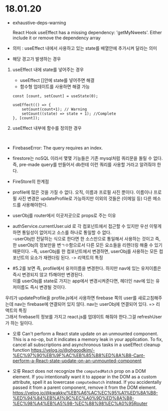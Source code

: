 # 18.01.20
* exhaustive-deps-warning

    React Hook useEffect has a missing dependency: 'getMyNweets'. Either include it or remove the dependency array

- 의미 
  : useEffect 내에서 사용하고 있는 state를 배열안에 추가시켜 달라는 의미

- 해당 경고가 발생하는 경우

1. useEffect 내에 state를 넣어주는 경우
    - useEffect []안에 state를 넣어주면 해결
    - 함수형 업데이트를 사용하면 해결 가능

    ```
    const [count, setCount] = useState(0);

    useEffect(() => {
        setCount(count+1); // Warning
        setCount((state) => state + 1); //Complete
    }, [count]);
    ```

2. useEffect 내부에 함수를 정의한 경우


<br/>

* FirebaseError: The query requires an index.

- firestore는 noSQL 이라서 몇몇 기능들은 기존 mysql처럼 쿼리문을 돌릴 수 없다.
  즉, pre-made query를 만들어서 db한테 이런 쿼리를 사용할 거라고 알려줘야 한다.


* FireStore의 한계점
- profile에 많은 것을 가질 수 없다. 오직, 이름과 프로필 사진 뿐이다.
  이름이나 프로필 사진 변경은 updateProfile로 가능하지만 이외의 것들은 (이메일 등) 다른 메소드를 사용해야한다.

* userObj를 router에서 이곳저곳으로 props로 주는 이유
- authService.currentUser.uid 로 각 컴포넌트에서 접근할 수 있지만 우선 이렇게 하면 통일성이 없어지고 소스를 하나로 통일할 수 없다.  
-userObj만 전달하는 식으로 한다면 한 소스만으로 통일해서 사용하는 것이고 즉, 한 userObj의 정보만을 변ㄱㅇ함으로서 다른 모든 요소들을 리렌더링 해줄 수 있기 때문이다.
-즉, userObj를 한 컴포넌트에서 변경하면, userObj를 사용하는 모든 컴포넌트의 요소가 재렌더링 된다. -> 리액트의 특징

- #5.2를 보면 즉, profile에서 유저이름을 변경한다. 하지만 nav에 있는 유저이름은 즉시 변경되지 않고 f5해야만 변경된다.  
이를 userObj를 state로 가지는 app에서 변경시켜준다면, 헤더인 nav에 있는 유저이름도 즉시 변경될 것이다.  

우리가 updateProfile을 profile.js에서 사용하면 firebase 쪽의 user를 새로고침해주는데 nav는 firebase에 연결되어 있지 않다. nav는 userObj에 연결되어 있다. => 리액트의 특징  
그래서 firebase의 정보를 가지고 react.js를 업데이트 해줘야 한다.그걸 refreshUser가 하는 일이다. 


* 오류
Can't perform a React state update on an unmounted component. This is a no-op, but it indicates a memory leak in your application. To fix, cancel all subscriptions and asynchronous tasks in a useEffect cleanup function
https://velog.io/@ohgoodkim/-%EC%97%90%EB%9F%AC%EB%85%B8%ED%8A%B8-Cant-perform-a-React-state-update-on-an-unmounted-component

* 오류
React does not recognize the `computedMatch` prop on a DOM element. If you intentionally want it to appear in the DOM as a custom attribute, spell it as lowercase `computedmatch` instead. If you accidentally passed it from a parent component, remove it from the DOM element.
https://velog.io/@kwakky/%EB%A6%AC%EC%95%A1%ED%8A%B8-%ED%94%84%EB%A1%9C%EC%A0%9D%ED%8A%B8-%EC%98%A4%EB%A5%98-%EC%88%98%EC%A0%95Router